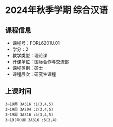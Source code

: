 # 2024年秋季学期 综合汉语 






## 课程信息

- 课程号：FORL6201U.01
- 学分：2
- 教学类型：理论课
- 开课单位：国际合作与交流部
- 课程类别：硕士
- 课程层次：研究生课程

## 上课时间

```
3~19周 3A316 :1(3,4,5)
3~19周 3A204 :2(3,4,5)
3~19周 3A316 :4(3,4,5)
3~19(单)周 3A316 :5(3,4)
```

